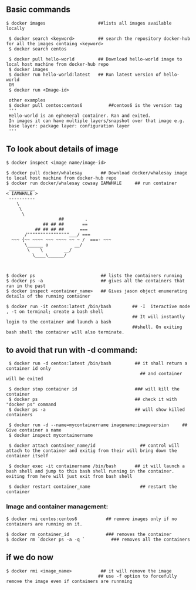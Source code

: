## Basic commands

    $ docker images                    ##lists all images available locally

     $ docker search <keyword>         ## search the repository docker-hub for all the images containg <keyword>
     $ docker search centos    

     $ docker pull hello-world         ## Download hello-world image to local host machine from docker-hub repo
     $ docker images                   
     $ docker run hello-world:latest   ## Run latest version of hello-world
     OR 
     $ docker run <Image-id>           

     other examples
     $ docker pull centos:centos6          ##centos6 is the version tag
     '''
     Hello-world is an ephemeral container. Ran and exited.
     In images it can have multiple layers/snapshot over that image e.g. 
     base layer: package layer: configuration layer
     ''' 

## To look about details of image
    $ docker inspect <image name/image-id>

    $ docker pull docker/whalesay       ## Download docker/whalesay image to local host machine from docker-hub repo
    $ docker run docker/whalesay cowsay IAMWHALE     ## run container 
     __________
    < IAMWHALE >
     ----------
        \
         \
          \
                        ##        .
                  ## ## ##       ==
               ## ## ## ##      ===
           /""""""""""""""""___/ ===
      ~~~ {~~ ~~~~ ~~~ ~~~~ ~~ ~ /  ===- ~~~
           \______ o          __/
            \    \        __/
              \____\______/



    $ docker ps                         ## lists the containers running
    $ docker ps -a                      ## gives all the containers that ran in the past
    $ docker inspect <container_name>   ## Gives jason object enumerating details of the running container

    $ docker run -it centos:latest /bin/bash        ## -I  iteractive mode , -t on terminal; create a bash shell
                                                    ## It will instantly login to the container and launch a bash 
                                                    ##shell. On exiting bash shell the container will also terminate.

## to avoid that run with -d command:

     $ docker run -d centos:latest /bin/bash         ## it shall return a container id only
                                                       ## and container will be exited 

     $ docker stop container id                      ### will kill the container
     $ docker ps                                     ## check it with "docker ps" command
     $ docker ps -a                                  ## will show killed containers

     $ docker run -d --name=mycontainername imagename:imageversion     ## Give container a name
     $ docker inspect mycontainername

     $ docker attach container_name/id                 ## control will attach to the container and exitig from their will bring down the container itself

     $ docker exec -it containername /bin/bash       ## it will launch a bash shell and jump to this bash shell running in the container. exiting from here will just exit from bash shell

     $ docker restart container_name                   ## restart the container

###   Image and container management:

    $ docker rmi centos:centos6           ## remove images only if no containers are running on it.

    $ docker rm container_id              ### removes the container
    $ docker rm `docker ps -a -q `          ### removes all the containers 

## if we do now 
    $ docker rmi <image_name>           ## it will remove the image
                                       ## use -f option to forcefully remove the image even if containers are runnning


